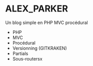 # ALEX_PARKER

Un blog simple en PHP MVC procédural

-   PHP
-   MVC
-   Procédural
-   Versionning (GITKRAKEN)
-   Partials
-   Sous-routersx
